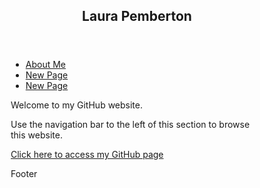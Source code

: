 <html lang="en">
<head>
<title>Laura Pemberton's Webpage</title>
<meta charset="utf-8">
<meta name="viewport" content="width=device-width, initial-scale=1">
<style>
* {
  box-sizing: border-box;
}

body {
  font-family: Arial, Helvetica, sans-serif;
}

/* Style the header */
header {
  background-color: #c78fbc;
  padding: 30px;
  text-align: center;
  font-size: 35px;
  color: white;
}

/* Create two columns/boxes that floats next to each other */
nav {
  float: left;
  width: 30%;
  background: #948ca8;
  padding: 20px;
}

/* Style the list inside the menu */
nav ul {
  list-style-type: none;
  padding: 0;
  text-align: center;
}

article {
  float: left;
  padding: 20px;
  width: 70%;
  background-color: #eddae9;
}

/* Clear floats after the columns */
section:after {
  content: "";
  display: table;
  clear: both;
}

/* Style the footer */
footer {
  background-color: #c78fbc;
  padding: 10px;
  text-align: center;
  color: white;
}

@media (max-width: 600px) {
  nav, article {
    width: 100%;
    height: auto;
  }
}
</style>
</head>
<body>


<header>
  <h2>Laura Pemberton</h2>
</header>

<section>
  <nav>
    <ul>
      <li><a href="aboutme.html">About Me</a></li>
      <li><a href="#">New Page</a></li>
      <li><a href="#">New Page</a></li>
    </ul>
  </nav>
  
  <article>
    <p>Welcome to my GitHub website.</p>
  <p> Use the navigation bar to the left of this section to browse this website.</p>
  <a href="https://github.com/LauraIsCool"> Click here to access my GitHub page</a>
  </article>
</section>

<footer>
  <p>Footer</p>
</footer>

</body>
</html>




